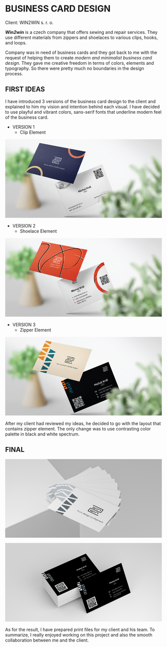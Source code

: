 # BUSINESS CARD DESIGN
Client: WIN2WIN s. r. o.



***Win2win*** is a czech company that offers sewing and repair services. They use different materials from zippers and shoelaces to various clips, hooks, and loops.

Company was in need of business cards and they got back to me with the request of helping them to create _modern and minimalist business card design_. They gave me creative freedom in terms of colors, elements and typography. So there were pretty much no boundaries in the design process.

## FIRST IDEAS
I have introduced 3 versions of the business card design to the client and explained to him my vision and intention behind each visual.
I have decided to use playful and vibrant colors, sans-serif fonts that underline modern feel of the business card.


- VERSION 1
    - Clip Element

![Alt text.](BC-idea-1.png)



- VERSION 2
    - Shoelace Element

![Alt text.](BC-idea-2.png)



- VERSION 3
    - Zipper Element

![Alt text.](BC-idea-3.png)




After my client had reviewed my ideas, he decided to go with the layout that contains zipper element. The only change was to use contrasting color palette
in black and white spectrum.


## FINAL


![Alt text.](front-page.png)


![Alt text.](back-page.png)


As for the result, I have prepared print files for my client and his team. To summarize, I really enjoyed working on this project and also the smooth collaboration between me and the client.

